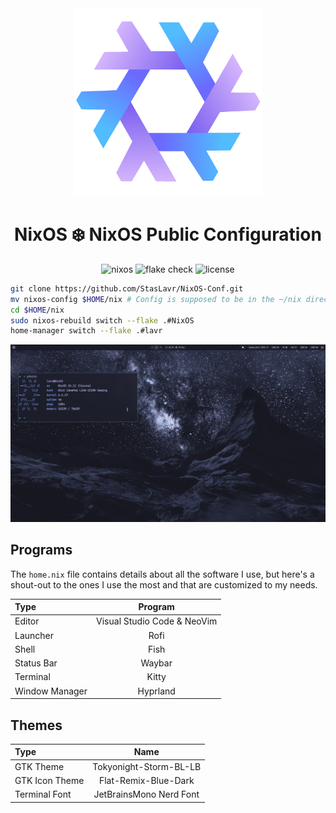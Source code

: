<div align="center"><img src="assets/nixos-logo.png" width="300px"></div>
<h1 align="center">NixOS ❄️ NixOS Public Configuration</h1>
<div align="center">

![nixos](https://img.shields.io/badge/NixOS-24.11-blue.svg?style=flat&logo=nixos&logoColor=CAD3F5&colorA=24273A&colorB=8aadf4)
![flake check](https://img.shields.io/static/v1?label=Nix%20Flake&message=Check&style=flat&logo=nixos&colorA=24273A&colorB=9173ff&logoColor=CAD3F5)
![license](https://img.shields.io/static/v1.svg?style=flat&label=License&message=GNU_GPL&colorA=24273A&colorB=91d7e3&logo=unlicense&logoColor=91d7e3&)

</div>

```bash
git clone https://github.com/StasLavr/NixOS-Conf.git
mv nixos-config $HOME/nix # Config is supposed to be in the ~/nix directory
cd $HOME/nix
sudo nixos-rebuild switch --flake .#NixOS
home-manager switch --flake .#lavr
```

![screen](assets/screen.png)

## Programs

The `home.nix` file contains details about all the software I use, but here's a shout-out to the ones I use the most and that are customized to my needs.

| Type           | Program      |
| :------------- | :----------: |
| Editor         | Visual Studio Code & NeoVim |
| Launcher       | Rofi |
| Shell          | Fish |
| Status Bar     | Waybar |
| Terminal       | Kitty |
| Window Manager | Hyprland |

## Themes

| Type           | Name      |
| :------------- | :----------: |
| GTK Theme      | Tokyonight-Storm-BL-LB  |
| GTK Icon Theme | Flat-Remix-Blue-Dark |
| Terminal Font  | JetBrainsMono Nerd Font |



